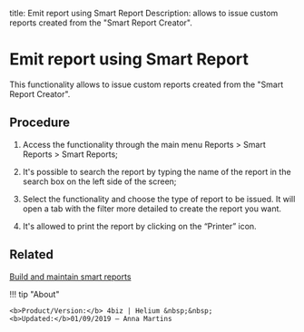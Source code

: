 title: Emit report using Smart Report
Description: allows to issue custom reports created from the "Smart Report Creator".
# Emit report using Smart Report
This functionality allows to issue custom reports created from the "Smart Report Creator".

Procedure
-------------

1.  Access the functionality through the main menu Reports \> Smart Reports \>
    Smart Reports;

2.  It's possible to search the report by typing the name of the report in the
    search box on the left side of the screen;

3.  Select the functionality and choose the type of report to be issued. It will
    open a tab with the filter more detailed to create the report you want.

4.  It's allowed to print the report by clicking on the “Printer” icon.


Related
-------

[Build and maintain smart reports](/en-us/4biz-helium/additional-features/reports/create/smart-reports/configuration/build-maintain-smart-report.html)


!!! tip "About"

    <b>Product/Version:</b> 4biz | Helium &nbsp;&nbsp;
    <b>Updated:</b>01/09/2019 – Anna Martins

